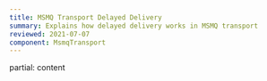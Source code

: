 ```yaml
---
title: MSMQ Transport Delayed Delivery
summary: Explains how delayed delivery works in MSMQ transport
reviewed: 2021-07-07
component: MsmqTransport
---
```


partial: content
